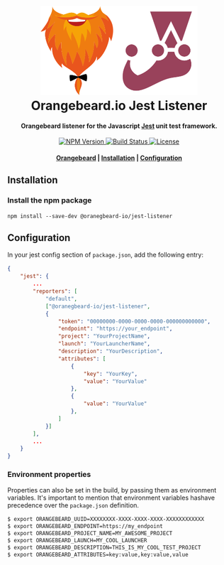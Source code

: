 <h1 align="center">
  <a href="https://github.com/orangebeard-io/jest-listener">
    <img src="./.github/logo.svg" alt="Orangebeard.io Jest Listener" height="200">
  </a>
  <br>Orangebeard.io Jest Listener<br>
</h1>

<h4 align="center">Orangebeard listener for the Javascript <a href="https://jestjs.io/" target="_blank" rel="noopener">Jest</a> unit test framework.</h4>

<p align="center">
  <a href="https://npmjs.org/package/@oranegbeard-io/jest-listener">
    <img src="https://img.shields.io/npm/v/@oranegbeard-io/jest-listener.svg?style=flat-square"
      alt="NPM Version" />
  </a>
  <a href="https://github.com/orangebeard-io/jest-listener/actions">
    <img src="https://img.shields.io/github/workflow/status/orangebeard-io/jest-listener/release?style=flat-square"
      alt="Build Status" />
  </a>
  <a href="https://github.com/orangebeard-io/jest-listener/blob/master/LICENSE">
    <img src="https://img.shields.io/github/license/orangebeard-io/jest-listener?style=flat-square"
      alt="License" />
  </a>
</p>

<div align="center">
  <h4>
    <a href="https://orangebeard.io">Orangebeard</a> |
    <a href="#installation">Installation</a> |
    <a href="#configuration">Configuration</a>
  </h4>
</div>

## Installation

### Install the npm package

```shell
npm install --save-dev @oranegbeard-io/jest-listener
```

## Configuration

In your jest config section of `package.json`, add the following entry:

```JSON
{
    "jest": {
        ...
        "reporters": [
            "default",
            ["@oranegbeard-io/jest-listener",
            {
                "token": "00000000-0000-0000-0000-000000000000",
                "endpoint": "https://your_endpoint",
                "project": "YourProjectName",
                "launch": "YourLauncherName",
                "description": "YourDescription",
                "attributes": [
                    {
                        "key": "YourKey",
                        "value": "YourValue"
                    },
                    {
                        "value": "YourValue"
                    },
                ]
            }]
        ],
        ...
    }
}
```

### Environment properties

Properties can also be set in the build, by passing them as environment variables. It's important to mention that environment variables hashave precedence over the `package.json` definition.

```shell
$ export ORANGEBEARD_UUID=XXXXXXXX-XXXX-XXXX-XXXX-XXXXXXXXXXXX
$ export ORANGEBEARD_ENDPOINT=https://my_endpoint
$ export ORANGEBEARD_PROJECT_NAME=MY_AWESOME_PROJECT
$ export ORANGEBEARD_LAUNCH=MY_COOL_LAUNCHER
$ export ORANGEBEARD_DESCRIPTION=THIS_IS_MY_COOL_TEST_PROJECT
$ export ORANGEBEARD_ATTRIBUTES=key:value,key:value,value
```
